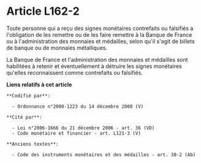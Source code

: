 # Article L162-2

Toute personne qui a reçu des signes monétaires contrefaits ou falsifiés a l'obligation de les remettre ou de les faire
remettre à la Banque de France ou à l'administration des monnaies et médailles, selon qu'il s'agit de billets de banque ou de
monnaies métalliques.

La Banque de France et l'administration des monnaies et médailles sont habilitées à retenir et éventuellement à détruire les
signes monétaires qu'elles reconnaissent comme contrefaits ou falsifiés.

**Liens relatifs à cet article**

	**Codifié par**:

	  - Ordonnance n°2000-1223 du 14 décembre 2000 (V)

	**Cité par**:

	  - Loi n°2006-1666 du 21 décembre 2006 - art. 36 (VD)
	  - Code monétaire et financier - art. L121-3 (V)

	**Anciens textes**:

	  - Code des instruments monétaires et des médailles - art. 38-2 (Ab)
